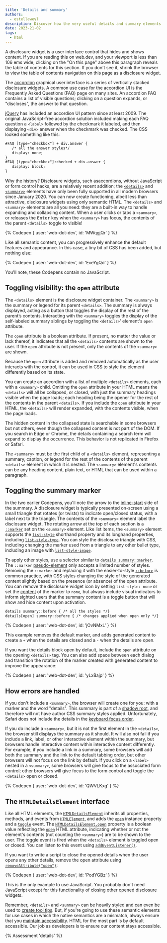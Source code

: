 ```yaml
---
title: 'Details and summary'
authors:
  - estelleweyl
description: Discover how the very useful details and summary elements work, and where to use them.
date: 2023-21-02
tags:
  - html
---
```


A disclosure widget is a user interface control that hides and shows content. If you are reading this on web.dev, and your
viewport is less than 106 ems wide, clicking on the "On this page" above this paragraph reveals the table of contents for
this section. If you don't see it, shrink the browser to view the table of contents navigation on this page as a
disclosure widget.

The [accordion](https://en.wikipedia.org/wiki/Accordion_(GUI)) graphical user interface is a series of vertically stacked
disclosure widgets. A common use case for the accordion UI is the Frequently Asked Questions (FAQ) page on many sites.
An accordion FAQ contains a list of visible questions; clicking on a question expands, or "discloses", the answer to that question.

[jQuery](https://jqueryui.com/accordion/) has included an accordion UI pattern since at least 2009. The original JavaScript-free
accordion solution included making each FAQ question a `<label>` followed by the checkmark it labeled, and then displaying `<div>`
answer when the checkmark was checked. The CSS looked something like this:

```html
#FAQ [type="checkbox"] + div.answer {
   /* all the answer styles*/
   display: none;
}
#FAQ [type="checkbox"]:checked + div.answer {
   display: block;
}
```

Why the history? Disclosure widgets, such asaccordions, without JavaScript or form control hacks, are a relatively recent
addition; the [`<details>`](https://developer.mozilla.org/docs/Web/HTML/Element/details) and [`<summary>`](https://developer.mozilla.org/docs/Web/HTML/Element/summary)
elements have only been fully supported in all modern browsers since January 2020. You can now create functioning, albeit less
than attractive, disclosure widgets using only semantic HTML. The `<details>` and `<summary>` elements are all you need: they are a built-in way to handle
expanding and collapsing content. When a user clicks or taps a `<summary>`, or releases the <kbd>Enter</kbd> key when
the `<summary>` has focus, the contents of the parent `<details>` toggle to visible!

{% Codepen {
user: 'web-dot-dev',
id: 'MWqgjQr'
} %}

Like all semantic content, you can progressively enhance the default features and appearance. In this case, a tiny bit of
CSS has been added, but nothing else:

{% Codepen {
user: 'web-dot-dev',
id: 'ExeYgQd'
} %}

You'll note, these Codepens contain no JavaScript.
## Toggling visibility: the `open` attribute

The `<details>` element is the disclosure widget container. The `<summary>` is the summary or legend for its parent `<details>`. The
summary is always displayed, acting as a button that toggles the display of the rest of the parent’s contents. Interacting
with the `<summary>` toggles the display of the self-labeled summary siblings by toggling the `<details>`' element's `open` attribute.

The `open` attribute is a boolean attribute. If present, no matter the value or lack thereof, it indicates that all the `<details>`
contents are shown to the user. If the `open` attribute is not present, only the contents of the `<summary>` are shown.

Because the `open` attribute is added and removed automatically as the user interacts with the control, it can be used in CSS to
style the element differently based on its state.

You can create an accordion with a list of multiple `<details>` elements, each with a `<summary>` child. Omitting the `open` attribute
in your HTML means the `<details>` will all be collapsed, or closed, with just the summary headings visible when the page loads;
each heading being the opener for the rest of the contents in the parent `<details>`. If you include the `open` attribute in your HTML, the `<details>`
will render expanded, with the contents visible, when the page loads.

The hidden content in the collapsed state is searchable in some browsers but not others, even though the collapsed content
is not part of the DOM. If you search in Edge or Chrome, the details containing a search term will expand to display
the occurrence. This behavior is not replicated in Firefox or Safari.

The `<summary>` must be the first child of a `<details>` element, representing a summary, caption, or legend for the rest
of the contents of the parent `<details>` element in which it is nested. The `<summary>` element's contents can be any heading
content, plain text, or HTML that can be used within a paragraph.

## Toggling the summary marker

In the two earlier Codepens, you'll note the arrow to the [inline-start](https://developer.mozilla.org/docs/Web/CSS/CSS_Logical_Properties)
side of the summary. A disclosure widget is typically presented on-screen using a small triangle that rotates (or twists)
to indicate open/closed status, with a label next to the triangle. The contents of the `<summary>` element label the disclosure widget.
The rotating arrow at the top of each section is a [`::marker`](https://developer.mozilla.org/docs/Web/CSS/::marker) set on the
`<summary>` element. Like list items, the `<summary>` element supports the [`list-style`](https://developer.mozilla.org/docs/Web/CSS/list-style)
shorthand property and its longhand properties, including [`list-style-type`](https://developer.mozilla.org/docs/Web/CSS/list-style-type).
You can style the disclosure triangle with CSS, including changing the marker used from a triangle to any other bullet type, including
an image with [`list-style-image`](https://developer.mozilla.org/docs/Web/CSS/list-style-image).

To apply other styles, use a selector similar to [`details summary::marker`](/learn/css/pseudo-elements/#marker). The
`::marker` [pseudo-element](/learn/css/selectors/#pseudo-element) only accepts a limited number of styles. Removing the
`::marker` and replacing it with the easier-to-style [`::before`](https://developer.mozilla.org/docs/Web/CSS/::before) is
common practice, with CSS styles changing the style of the generated content slightly based on the presence (or absence)
of the open attribute. You can remove the disclosure widget icon by setting `list-style: none` or set the [content](https://developer.mozilla.org/docs/Web/CSS/content)
of the marker to `none`, but always include visual indicators to inform sighted users that the summary content is a toggle
button that will show and hide content upon activation.

```html
details summary::before { /* all the styles */}
details[open] summary::before { /* changes applied when open only */}
```

{% Codepen {
user: 'web-dot-dev',
id: 'jOvNMxL'
} %}

This example removes the default marker, and adds generated content to create a `+` when the details are closed and a `-`
when the details are open.

If you want the details block open by default, include the `open` attribute on the opening `<details>` tag. You can also add space
between each dialog and transition the rotation of the marker created with generated content to improve the appearance:

{% Codepen {
user: 'web-dot-dev',
id: 'yLxBajp'
} %}

## How errors are handled

If you don't include a `<summary>`, the browser will create one for you: with a marker and the word "details". This summary
is part of a [shadow root](/learn/html/template/#shadow-dom), and therefore will not have author CSS summary styles applied. Unfortunately, Safari does not include
the details in the [keyboard focus order](https://bugs.webkit.org/show_bug.cgi?id=249904).

If you do include a `<summary>`, but it is not the first element in the `<details>`, the browser still displays the summary
as it should. It will also not fail if you include a link, label, or other interactive element within the summary, but browsers
handle interactive content within interactive content differently. For example, if you include a link in a summary, some browsers
will add both the summary and the link to the default tabbing order, but other browsers will not focus on the link by default.
If you click on a `<label>` nested in a `<summary>`, some browsers will give focus to the associated form control; other browsers
will give focus to the form control and toggle the `<details>` open or closed.

{% Codepen {
user: 'web-dot-dev',
id: 'QWVLKxg'
} %}

## The `HTMLDetailsElement` interface
Like all HTML elements, the [`HTMLDetailsElement`](https://developer.mozilla.org/docs/Web/API/HTMLDetailsElement) inherits all
properties, methods, and events from [`HTMLElement`](https://developer.mozilla.org/docs/Web/API/HTMLElement), and adds the
[`open`](https://developer.mozilla.org/docs/Web/API/HTMLDetailsElement/open) instance property and a [`toggle`](https://developer.mozilla.org/docs/Web/API/HTMLDetailsElement/toggle_event)
event. The [`HTMLDetailsElement.open`](https://developer.mozilla.org/docs/Web/API/HTMLDetailsElement/open) property is a boolean
value reflecting the [`open`](https://developer.mozilla.org/docs/Web/HTML/Element/details#attr-open) HTML attribute, indicating
whether or not the element's contents (not counting the `<summary>`) are to be shown to the user. The toggle event is fired
when the `<details>` element is toggled open or closed. You can listen to this event using [`addEventListener()`](https://developer.mozilla.org/docs/Web/API/EventTarget/addEventListener).

If you want to write a script to close the opened details when the user opens any other details, remove the open attribute
using [`removeAttribute("open")`](https://developer.mozilla.org/docs/Web/API/Element/removeAttribute):

{% Codepen {
user: 'web-dot-dev',
id: 'PodYGBz'
} %}

This is the only example to use JavaScript. You probably don't need JavaScript except for this functionality of closing other
opened disclosure widgets.

Remember, `<details>` and `<summary>` can be heavily styled and can even be used to [create tool tips](https://css-tricks.com/exploring-what-the-details-and-summary-elements-can-do/).
But, if you're going to use these semantic elements for use cases in which the native semantics are a mismatch, always ensure that you [maintain accessibility](https://www.scottohara.me//blog/2022/09/12/details-summary.html).
HTML for the most part is by default accessible. Our job as developers is to ensure our content stays accessible.


{% Assessment 'details' %}

